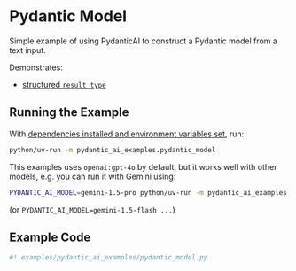# Pydantic Model

Simple example of using PydanticAI to construct a Pydantic model from a text input.

Demonstrates:

* [structured `result_type`](../output.md#structured-output)

## Running the Example

With [dependencies installed and environment variables set](./index.md#usage), run:

```bash
python/uv-run -m pydantic_ai_examples.pydantic_model
```

This examples uses `openai:gpt-4o` by default, but it works well with other models, e.g. you can run it
with Gemini using:

```bash
PYDANTIC_AI_MODEL=gemini-1.5-pro python/uv-run -m pydantic_ai_examples.pydantic_model
```

(or `PYDANTIC_AI_MODEL=gemini-1.5-flash ...`)

## Example Code

```python {title="pydantic_model.py"}
#! examples/pydantic_ai_examples/pydantic_model.py
```
